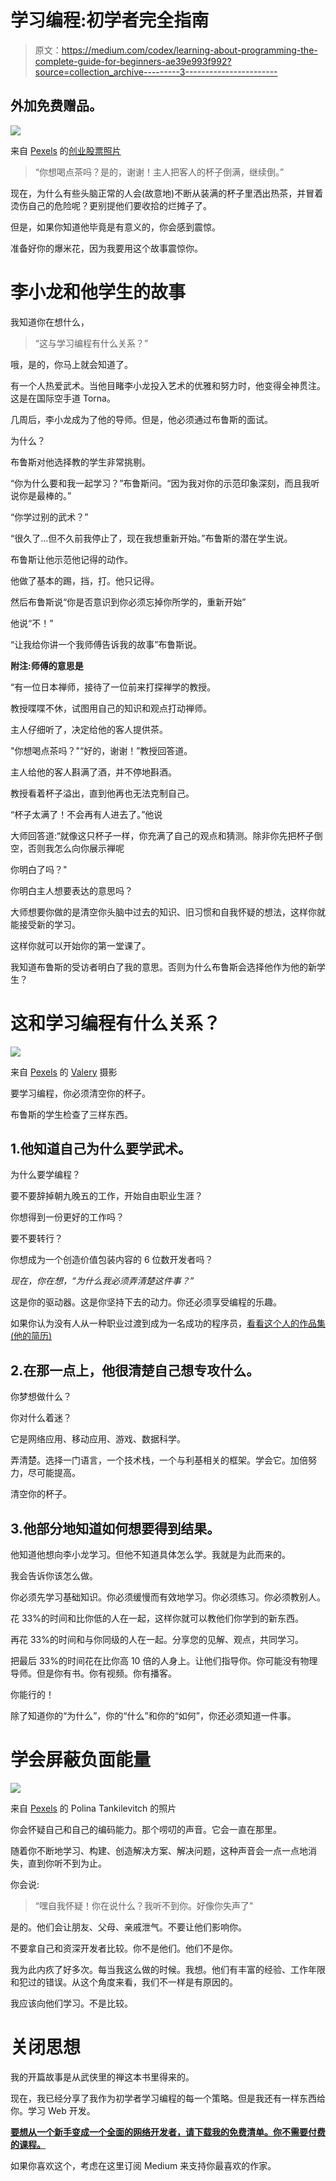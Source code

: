 # 学习编程:初学者完全指南

> 原文：<https://medium.com/codex/learning-about-programming-the-complete-guide-for-beginners-ae39e993f992?source=collection_archive---------3----------------------->

## 外加免费赠品。

![](img/2002976429190370c32d05c01d422df6.png)

来自 [Pexels](https://www.pexels.com/photo/person-writing-on-the-notebook-7096/?utm_content=attributionCopyText&utm_medium=referral&utm_source=pexels) 的[创业股票照片](https://www.pexels.com/@startup-stock-photos?utm_content=attributionCopyText&utm_medium=referral&utm_source=pexels)

> “你想喝点茶吗？是的，谢谢！主人把客人的杯子倒满，继续倒。”

现在，为什么有些头脑正常的人会(故意地)不断从装满的杯子里洒出热茶，并冒着烫伤自己的危险呢？更别提他们要收拾的烂摊子了。

但是，如果你知道他毕竟是有意义的，你会感到震惊。

准备好你的爆米花，因为我要用这个故事震惊你。

# 李小龙和他学生的故事

我知道你在想什么，

> “这与学习编程有什么关系？”

哦，是的，你马上就会知道了。

有一个人热爱武术。当他目睹李小龙投入艺术的优雅和努力时，他变得全神贯注。这是在国际空手道 Torna。

几周后，李小龙成为了他的导师。但是，他必须通过布鲁斯的面试。

为什么？

布鲁斯对他选择教的学生非常挑剔。

“你为什么要和我一起学习？”布鲁斯问。“因为我对你的示范印象深刻，而且我听说你是最棒的。”

“你学过别的武术？”

“很久了...但不久前我停止了，现在我想重新开始。”布鲁斯的潜在学生说。

布鲁斯让他示范他记得的动作。

他做了基本的踢，挡，打。他只记得。

然后布鲁斯说“你是否意识到你必须忘掉你所学的，重新开始”

他说“不！”

“让我给你讲一个我师傅告诉我的故事”布鲁斯说。

**附注:师傅的意思是**

“有一位日本禅师，接待了一位前来打探禅学的教授。

教授喋喋不休，试图用自己的知识和观点打动禅师。

主人仔细听了，决定给他的客人提供茶。

"你想喝点茶吗？"“好的，谢谢！”教授回答道。

主人给他的客人斟满了酒，并不停地斟酒。

教授看着杯子溢出，直到他再也无法克制自己。

“杯子太满了！不会再有人进去了。”他说

大师回答道:“就像这只杯子一样，你充满了自己的观点和猜测。除非你先把杯子倒空，否则我怎么向你展示禅呢

你明白了吗？"

你明白主人想要表达的意思吗？

大师想要你做的是清空你头脑中过去的知识、旧习惯和自我怀疑的想法，这样你就能接受新的学习。

这样你就可以开始你的第一堂课了。

我知道布鲁斯的受访者明白了我的意思。否则为什么布鲁斯会选择他作为他的新学生？

# 这和学习编程有什么关系？

![](img/41ce6747150d2023975f02966842c131.png)

来自 [Pexels](https://www.pexels.com/photo/a-boy-studying-online-using-laptop-4103247/?utm_content=attributionCopyText&utm_medium=referral&utm_source=pexels) 的 [Valery](https://www.pexels.com/@valery-697423?utm_content=attributionCopyText&utm_medium=referral&utm_source=pexels) 摄影

要学习编程，你必须清空你的杯子。

布鲁斯的学生检查了三样东西。

## 1.他知道自己为什么要学武术。

为什么要学编程？

要不要辞掉朝九晚五的工作，开始自由职业生涯？

你想得到一份更好的工作吗？

要不要转行？

你想成为一个创造价值包装内容的 6 位数开发者吗？

*现在，你在想，“为什么我必须弄清楚这件事？”*

这是你的驱动器。这是你坚持下去的动力。你还必须享受编程的乐趣。

如果你认为没有人从一种职业过渡到成为一名成功的程序员，[看看这个人的作品集(他的简历)](https://johnnyungcodes.com/)

## 2.在那一点上，他很清楚自己想专攻什么。

你梦想做什么？

你对什么着迷？

它是网络应用、移动应用、游戏、数据科学。

弄清楚。选择一门语言，一个技术栈，一个与利基相关的框架。学会它。加倍努力，尽可能提高。

清空你的杯子。

## 3.他部分地知道如何想要得到结果。

他知道他想向李小龙学习。但他不知道具体怎么学。我就是为此而来的。

我会告诉你该怎么做。

你必须先学习基础知识。你必须缓慢而有效地学习。你必须练习。你必须教别人。

花 33%的时间和比你低的人在一起，这样你就可以教他们你学到的新东西。

再花 33%的时间和与你同级的人在一起。分享您的见解、观点，共同学习。

把最后 33%的时间花在比你高 10 倍的人身上。让他们指导你。你可能没有物理导师。但是你有书。你有视频。你有播客。

你能行的！

除了知道你的“为什么”，你的“什么”和你的“如何”，你还必须知道一件事。

# 学会屏蔽负面能量

![](img/daa508c16c62ac43bc51d9c98881b1d7.png)

来自 [Pexels](https://www.pexels.com/photo/close-up-shot-of-a-person-reading-a-book-8553920/?utm_content=attributionCopyText&utm_medium=referral&utm_source=pexels) 的 Polina Tankilevitch 的照片

你会怀疑自己和自己的编码能力。那个唠叨的声音。它会一直在那里。

随着你不断地学习、构建、创造解决方案、解决问题，这种声音会一点一点地消失，直到你听不到为止。

你会说:

> “嘿自我怀疑！你在说什么？我听不到你。好像你失声了"

是的。他们会让朋友、父母、亲戚泄气。不要让他们影响你。

不要拿自己和资深开发者比较。你不是他们。他们不是你。

我为此内疚了好多次。每当我这么做的时候。我想。他们有丰富的经验、工作年限和犯过的错误。从这个角度来看，我们不一样是有原因的。

我应该向他们学习。不是比较。

# 关闭思想

我的开篇故事是从武侠里的禅这本书里得来的。

现在，我已经分享了我作为初学者学习编程的每一个策略。但是我还有一样东西给你。学习 Web 开发。

[**要想从一个新手变成一个全面的网络开发者，请下载我的免费清单。你不需要付费的课程。**](https://favour-thoughts.ck.page/3ec3070512)

如果你喜欢这个，考虑在这里订阅 Medium 来支持你最喜欢的作家。